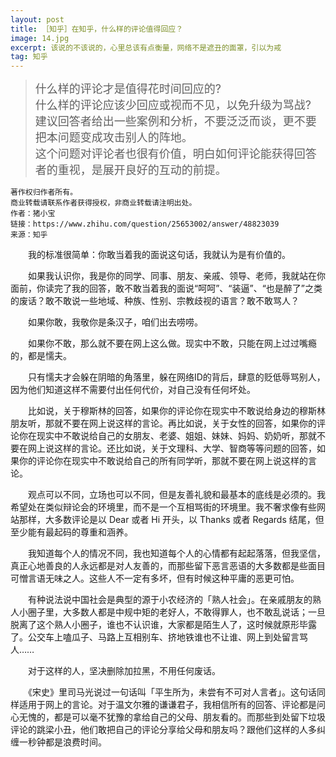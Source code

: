 ```yaml
---
layout: post
title: ［知乎］在知乎，什么样的评论值得回应？
image: 14.jpg
excerpt: 该说的不该说的，心里总该有点衡量，网络不是遮丑的面罩，引以为戒
tag: 知乎
---
```

><font size="4">什么样的评论才是值得花时间回应的?<br>
>什么样的评论应该少回应或视而不见，以免升级为骂战?<br>
>建议回答者给出一些案例和分析，不要泛泛而谈，更不要把本问题变成攻击别人的阵地。<br>
>这个问题对评论者也很有价值，明白如何评论能获得回答者的重视，是展开良好的互动的前提。</font>

    著作权归作者所有。
    商业转载请联系作者获得授权，非商业转载请注明出处。
    作者：猪小宝
    链接：https://www.zhihu.com/question/25653002/answer/48823039
    来源：知乎

　　我的标准很简单：你敢当着我的面说这句话，我就认为是有价值的。

　　如果我认识你，我是你的同学、同事、朋友、亲戚、领导、老师，我就站在你面前，你读完了我的回答，敢不敢当着我的面说“呵呵”、“装逼”、“也是醉了”之类的废话？敢不敢说一些地域、种族、性别、宗教歧视的语言？敢不敢骂人？

　　如果你敢，我敬你是条汉子，咱们出去唠唠。

　　如果你不敢，那么就不要在网上这么做。现实中不敢，只能在网上过过嘴瘾的，都是懦夫。

　　只有懦夫才会躲在阴暗的角落里，躲在网络ID的背后，肆意的贬低辱骂别人，因为他们知道这样不需要付出任何代价，对自己没有任何坏处。

　　比如说，关于穆斯林的回答，如果你的评论你在现实中不敢说给身边的穆斯林朋友听，那就不要在网上说这样的言论。再比如说，关于女性的回答，如果你的评论你在现实中不敢说给自己的女朋友、老婆、姐姐、妹妹、妈妈、奶奶听，那就不要在网上说这样的言论。还比如说，关于文理科、大学、智商等等问题的回答，如果你的评论你在现实中不敢说给自己的所有同学听，那就不要在网上说这样的言论。

　　观点可以不同，立场也可以不同，但是友善礼貌和最基本的底线是必须的。我希望处在类似辩论会的环境里，而不是一个互相骂街的环境里。我不奢求像有些网站那样，大多数评论是以 Dear 或者 Hi 开头，以 Thanks 或者 Regards 结尾，但至少能有最起码的尊重和涵养。

　　我知道每个人的情况不同，我也知道每个人的心情都有起起落落，但我坚信，真正心地善良的人永远都是对人友善的，而那些留下恶言恶语的大多数都是些面目可憎言语无味之人。这些人不一定有多坏，但有时候这种平庸的恶更可怕。

　　有种说法说中国社会是典型的源于小农经济的「熟人社会」。在亲戚朋友的熟人小圈子里，大多数人都是中规中矩的老好人，不敢得罪人，也不敢乱说话；一旦脱离了这个熟人小圈子，谁也不认识谁，大家都是陌生人了，这时候就原形毕露了。公交车上嗑瓜子、马路上互相别车、挤地铁谁也不让谁、网上到处留言骂人……

　　对于这样的人，坚决删除加拉黑，不用任何废话。

　　《宋史》里司马光说过一句话叫「平生所为，未尝有不可对人言者」。这句话同样适用于网上的言论。对于温文尔雅的谦谦君子，我相信所有的回答、评论都是问心无愧的，都是可以毫不犹豫的拿给自己的父母、朋友看的。而那些到处留下垃圾评论的跳梁小丑，他们敢把自己的评论分享给父母和朋友吗？跟他们这样的人多纠缠一秒钟都是浪费时间。